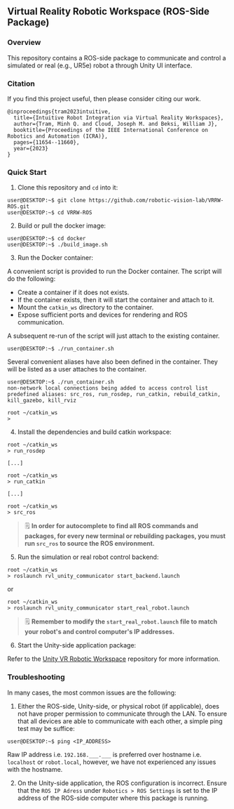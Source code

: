 ## Virtual Reality Robotic Workspace (ROS-Side Package) 

### Overview 

This repository contains a ROS-side package to communicate and control a
simulated or real (e.g., UR5e) robot a through Unity UI interface.

### Citation

If you find this project useful, then please consider citing our work.

```bibitex
@inproceedings{tram2023intuitive,
  title={Intuitive Robot Integration via Virtual Reality Workspaces},
  author={Tram, Minh Q. and Cloud, Joseph M. and Beksi, William J},
  booktitle={Proceedings of the IEEE International Conference on Robotics and Automation (ICRA)},
  pages={11654--11660},
  year={2023}
}
```

### Quick Start

1. Clone this repository and `cd` into it:

```console
user@DESKTOP:~$ git clone https://github.com/robotic-vision-lab/VRRW-ROS.git
user@DESKTOP:~$ cd VRRW-ROS 
```

2. Build or pull the docker image:

```console
user@DESKTOP:~$ cd docker
user@DESKTOP:~$ ./build_image.sh
```

3. Run the Docker container:

A convenient script is provided to run the Docker container. The script will do
the following:

- Create a container if it does not exists.
- If the container exists, then it will start the container and attach to it.
- Mount the `catkin_ws` directory to the container.
- Expose sufficient ports and devices for rendering and ROS communication.

A subsequent re-run of the script will just attach to the existing container.

```console
user@DESKTOP:~$ ./run_container.sh
```

Several convenient aliases have also been defined in the container. They will
be listed as a user attaches to the container.

```
user@DESKTOP:~$ ./run_container.sh
non-network local connections being added to access control list
predefined aliases: src_ros, run_rosdep, run_catkin, rebuild_catkin, kill_gazebo, kill_rviz

root ~/catkin_ws
>
```

4. Install the dependencies and build catkin workspace:

```console
root ~/catkin_ws
> run_rosdep

[...]

root ~/catkin_ws
> run_catkin

[...]

root ~/catkin_ws
> src_ros
```

> 🗒️ **In order for autocomplete to find all ROS commands and packages, for every new terminal or
rebuilding packages, you must run `src_ros` to source the ROS environment.**

5. Run the simulation or real robot control backend:

```console
root ~/catkin_ws
> roslaunch rvl_unity_communicator start_backend.launch
```

or

```console
root ~/catkin_ws
> roslaunch rvl_unity_communicator start_real_robot.launch
```

> 🗒️ **Remember to modify the `start_real_robot.launch` file to match your robot's and control computer's IP addresses.**

6. Start the Unity-side application package:

Refer to the [Unity VR Robotic Workspace](https://github.com/robotic-vision-lab/Unity-VR-Robotic-Workspace.git) repository for more information.

### Troubleshooting

In many cases, the most common issues are the following:

1. Either the ROS-side, Unity-side, or physical robot (if applicable), does not
   have proper permission to communicate through the LAN. To ensure that all
   devices are able to communicate with each other, a simple ping test may be
   suffice:

```console
user@DESKTOP:~$ ping <IP_ADDRESS>
```

Raw IP address i.e. `192.168.___.___` is preferred over hostname i.e. `localhost` or `robot.local`,
however, we have not experienced any issues with the hostname.

2. On the Unity-side application, the ROS configuration is incorrect. Ensure
   that the `ROS IP Adress` under `Robotics > ROS Settings` is set to the IP
   address of the ROS-side computer where this package is running.
